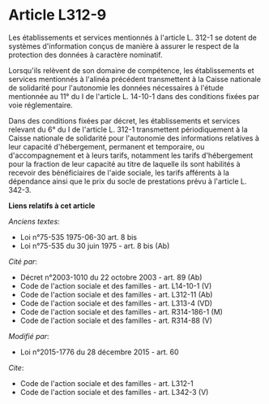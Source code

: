 # Article L312-9

Les établissements et services mentionnés à l'article L. 312-1 se dotent de systèmes d'information conçus de manière à
assurer le respect de la protection des données à caractère nominatif. 

Lorsqu'ils relèvent de son domaine de compétence, les établissements et services mentionnés à l'alinéa précédent transmettent
à la Caisse nationale de solidarité pour l'autonomie les données nécessaires à l'étude mentionnée au 11° du I de l'article L.
14-10-1 dans des conditions fixées par voie réglementaire. 

Dans des conditions fixées par décret, les établissements et services relevant du 6° du I de l'article L. 312-1 transmettent
périodiquement à la Caisse nationale de solidarité pour l'autonomie des informations relatives à leur capacité d'hébergement,
permanent et temporaire, ou d'accompagnement et à leurs tarifs, notamment les tarifs d'hébergement pour la fraction de leur
capacité au titre de laquelle ils sont habilités à recevoir des bénéficiaires de l'aide sociale, les tarifs afférents à la
dépendance ainsi que le prix du socle de prestations prévu à l'article L. 342-3.

**Liens relatifs à cet article**

_Anciens textes_:

  - Loi n°75-535 1975-06-30 art. 8 bis
  - Loi n°75-535 du 30 juin 1975 - art. 8 bis (Ab)

_Cité par_:

  - Décret n°2003-1010 du 22 octobre 2003 - art. 89 (Ab)
  - Code de l'action sociale et des familles - art. L14-10-1 (V)
  - Code de l'action sociale et des familles - art. L312-11 (Ab)
  - Code de l'action sociale et des familles - art. L313-4 (VD)
  - Code de l'action sociale et des familles - art. R314-186-1 (M)
  - Code de l'action sociale et des familles - art. R314-88 (V)

_Modifié par_:

  - Loi n°2015-1776 du 28 décembre 2015 - art. 60

_Cite_:

  - Code de l'action sociale et des familles - art. L312-1
  - Code de l'action sociale et des familles - art. L342-3 (V)
